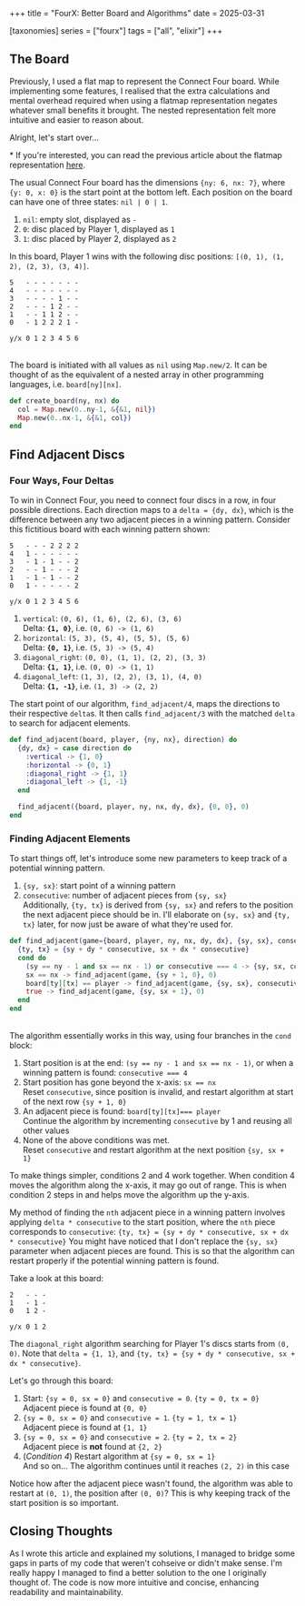 +++
title = "FourX: Better Board and Algorithms"
date = 2025-03-31

[taxonomies]
series = ["fourx"]
tags = ["all", "elixir"]
+++

## The Board
Previously, I used a flat map to represent the Connect Four board.
While implementing some features, I realised that the extra calculations and mental overhead required when using a flatmap representation negates whatever small benefits it brought.
The nested representation felt more intuitive and easier to reason about.

Alright, let's start over... 

\* If you're interested, you can read the previous article about the flatmap representation [here](@/blog/fourx/board.md).

The usual Connect Four board has the dimensions `{ny: 6, nx: 7}`, where `{y: 0, x: 0}` is the start point at the bottom left.
Each position on the board can have one of three states: `nil | 0 | 1`.
1. `nil`: empty slot, displayed as `-`
2. `0`: disc placed by Player 1, displayed as `1`
3. `1`: disc placed by Player 2, displayed as `2`

In this board, Player 1 wins with the following disc positions: `[(0, 1), (1, 2), (2, 3), (3, 4)]`.
```
5   - - - - - - -
4   - - - - - - -
3   - - - - 1 - -
2   - - - 1 2 - -
1   - - 1 1 2 - -
0   - 1 2 2 2 1 -

y/x 0 1 2 3 4 5 6
 ```
\
The board is initiated with all values as `nil` using `Map.new/2`.
It can be thought of as the equivalent of a nested array in other programming languages, i.e. `board[ny][nx]`.
```elixir
def create_board(ny, nx) do
  col = Map.new(0..ny-1, &{&1, nil})
  Map.new(0..nx-1, &{&1, col})
end
```

## Find Adjacent Discs
### Four Ways, Four Deltas
To win in Connect Four, you need to connect four discs in a row, in four possible directions.
Each direction maps to a `delta = {dy, dx}`, which is the difference between any two adjacent pieces in a winning pattern.
Consider this fictitious board with each winning pattern shown:
```
5   - - - 2 2 2 2
4   1 - - - - - -
3   - 1 - 1 - - 2
2   - - 1 - - - 2
1   - 1 - 1 - - 2
0   1 - - - - - 2

y/x 0 1 2 3 4 5 6
```
 1. `vertical`: `(0, 6), (1, 6), (2, 6), (3, 6)`\
 Delta: **`{1, 0}`**, i.e. `(0, 6) -> (1, 6)`
 2. `horizontal`: `(5, 3), (5, 4), (5, 5), (5, 6)`\
 Delta: **`{0, 1}`**, i.e. `(5, 3) -> (5, 4)`
 3. `diagonal_right`: `(0, 0), (1, 1), (2, 2), (3, 3)`\
 Delta: **`{1, 1}`**, i.e. `(0, 0) -> (1, 1)`
 4. `diagonal_left`: `(1, 3), (2, 2), (3, 1), (4, 0)`\
 Delta: **`{1, -1}`**, i.e. `(1, 3) -> (2, 2)`

The start point of our algorithm, `find_adjacent/4`, maps the directions to their respective `delta`s.
It then calls `find_adjacent/3` with the matched `delta` to search for adjacent elements.
```elixir
def find_adjacent(board, player, {ny, nx}, direction) do
  {dy, dx} = case direction do
    :vertical -> {1, 0}
    :horizontal -> {0, 1}
    :diagonal_right -> {1, 1}
    :diagonal_left -> {1, -1}
  end

  find_adjacent({board, player, ny, nx, dy, dx}, {0, 0}, 0)
end
```

### Finding Adjacent Elements
To start things off, let's introduce some new parameters to keep track of a potential winning pattern.
1. `{sy, sx}`: start point of a winning pattern
2. `consecutive`: number of adjacent pieces from `{sy, sx}`\
Additionally, `{ty, tx}` is derived from `{sy, sx}` and refers to the position the next adjacent piece should be in.
I'll elaborate on `{sy, sx}` and `{ty, tx}` later, for now just be aware of what they're used for.
```elixir
def find_adjacent(game={board, player, ny, nx, dy, dx}, {sy, sx}, consecutive) do
  {ty, tx} = {sy + dy * consecutive, sx + dx * consecutive}
  cond do
    (sy == ny - 1 and sx == nx - 1) or consecutive === 4 -> {sy, sx, consecutive}
    sx == nx -> find_adjacent(game, {sy + 1, 0}, 0)
    board[ty][tx] == player -> find_adjacent(game, {sy, sx}, consecutive + 1)
    true -> find_adjacent(game, {sy, sx + 1}, 0)
  end
end
```
\
The algorithm essentially works in this way, using four branches in the `cond` block:
1. Start position is at the end: `(sy == ny - 1 and sx == nx - 1)`, or when a winning pattern is found: `consecutive === 4`
2. Start position has gone beyond the x-axis: `sx == nx`\
Reset `consecutive`, since position is invalid, and restart algorithm at start of the next row `{sy + 1, 0}`
3. An adjacent piece is found: `board[ty][tx]=== player`\
Continue the algorithm by incrementing `consecutive` by 1 and reusing all other values
4. None of the above conditions was met.\
Reset `consecutive` and restart algorithm at the next position `{sy, sx + 1}`

To make things simpler, conditions 2 and 4 work together.
When condition 4 moves the algorithm along the x-axis, it may go out of range.
This is when condition 2 steps in and helps move the algorithm up the y-axis.

My method of finding the `nth` adjacent piece in a winning pattern involves applying `delta * consecutive` to the start position, where the `nth` piece corresponds to `consecutive`: `{ty, tx} = {sy + dy * consecutive, sx + dx * consecutive}`
You might have noticed that I don't replace the `{sy, sx}` parameter when adjacent pieces are found.
This is so that the algorithm can restart properly if the potential winning pattern is found.

Take a look at this board:
```
2   - - - 
1   - 1 - 
0   1 2 - 

y/x 0 1 2 
```
The `diagonal_right` algorithm searching for Player 1's discs starts from `(0, 0)`. Note that `delta = {1, 1}`, and `{ty, tx} = {sy + dy * consecutive, sx + dx * consecutive}`.

Let's go through this board:
1. Start: `{sy = 0, sx = 0}` and `consecutive = 0`. `{ty = 0, tx = 0}`\
  Adjacent piece is found at `{0, 0}`
2. `{sy = 0, sx = 0}` and `consecutive = 1`. `{ty = 1, tx = 1}`\
  Adjacent piece is found at `{1, 1}`
3. `{sy = 0, sx = 0}` and `consecutive = 2`. `{ty = 2, tx = 2}`\
  Adjacent piece is **not** found at `{2, 2}`
4. (*Condition 4*) Restart algorithm at `{sy = 0, sx = 1}`\
  And so on... The algorithm continues until it reaches `(2, 2)` in this case

Notice how after the adjacent piece wasn't found, the algorithm was able to restart at `(0, 1)`, the position after `(0, 0)`?
This is why keeping track of the start position is so important.

## Closing Thoughts
As I wrote this article and explained my solutions, I managed to bridge some gaps in parts of my code that weren't cohseive or didn't make sense.
I'm really happy I managed to find a better solution to the one I originally thought of.
The code is now more intuitive and concise, enhancing readability and maintainability.

